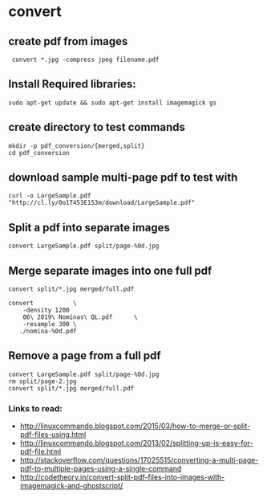 # convert

## create pdf from images

```
 convert *.jpg -compress jpeg filename.pdf
```

## Install Required libraries:

```
sudo apt-get update && sudo apt-get install imagemagick gs
```

## create directory to test commands
```
mkdir -p pdf_conversion/{merged,split}
cd pdf_conversion
```

## download sample multi-page pdf to test with
```
curl -o LargeSample.pdf "http://cl.ly/0o1T453E153m/download/LargeSample.pdf"
```

## Split a pdf into separate images
```
convert LargeSample.pdf split/page-%0d.jpg
```

## Merge separate images into one full pdf
```
convert split/*.jpg merged/full.pdf
```

```
convert           \
    -density 1200
    06\ 2019\ Nominas\ QL.pdf      \
    -resample 300 \
   ./nomina-%0d.pdf
```

## Remove a page from a full pdf
```
convert LargeSample.pdf split/page-%0d.jpg
rm split/page-2.jpg
convert split/*.jpg merged/full.pdf
```

### Links to read:

- http://linuxcommando.blogspot.com/2015/03/how-to-merge-or-split-pdf-files-using.html
- http://linuxcommando.blogspot.com/2013/02/splitting-up-is-easy-for-pdf-file.html
- http://stackoverflow.com/questions/17025515/converting-a-multi-page-pdf-to-multiple-pages-using-a-single-command
- http://codetheory.in/convert-split-pdf-files-into-images-with-imagemagick-and-ghostscript/